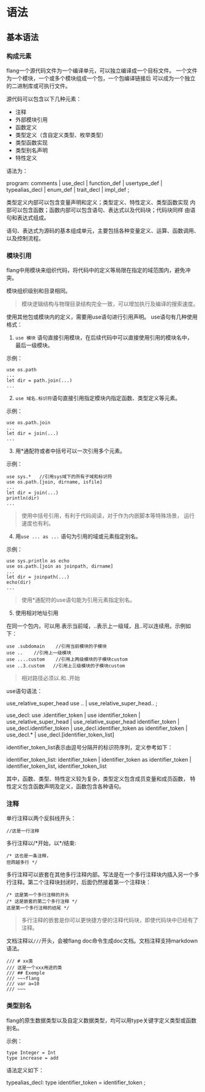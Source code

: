 # 语法

## 基本语法

### 构成元素

flang一个源代码文件为一个编译单元，可以独立编译成一个目标文件。
一个文件为一个模块，一个或多个模块组成一个包，一个包编译链接后
可以成为一个独立的二进制库或可执行文件。

源代码可以包含以下几种元素：

+ 注释
+ 外部模块引用
+ 函数定义
+ 类型定义（含自定义类型、枚举类型）
+ 类型函数实现
+ 类型别名声明
+ 特性定义


语法为：

program:
    comments
    | use_decl
    | function_def
    | usertype_def
    | typealias_decl
    | enum_def
    | trait_decl
    | impl_def
    ;


类型定义内部可以包含变量声明和定义；类型定义、特性定义、类型函数实现
内部可以包含函数；函数内部可以包含语句、表达式以及代码块；代码块同样
由语句和表达式组成。

语句、表达式为源码的基本组成单元，主要包括各种变量定义、运算、函数调用、
以及控制流程。

### 模块引用

flang中用模块来组织代码，将代码中的定义等局限在指定的域范围内，避免冲突。

模块组织级别和目录相同。

> 模块逻辑结构与物理目录结构完全一致，可以增加执行及编译的搜索速度。

使用其他包或模块内的定义，需要用use语句进行引用声明。
use语句有几种使用格式：

1) `use 模块` 语句直接引用模块，在后续代码中可以直接使用引用的模块名中，
最后一级模块。 

示例：

~~~flang
use os.path
...
let dir = path.join(...)
...
~~~

2) `use 域名.标识符`语句直接引用指定模块内指定函数、类型定义等元素。

示例：  

~~~flang
use os.path.join
...
let dir = join(...)
...
~~~

3) 用\*通配符或者中括号可以一次引用多个元素。

示例：

~~~lang
use sys.*	//引用sys域下的所有子域和标识符
use os.path.[join, dirname, isfile]
...
let dir = join(...)
println(dir)
...
~~~

> 使用中括号引用，有利于代码阅读，对于作为内嵌脚本等特殊场景，
> 运行速度也有利。

4) 用`use ... as ...` 语句为引用的域或元素指定别名。

示例：

~~~flang
use sys.println as echo
use os.path.[join as joinpath, dirname]
...
let dir = joinpath(...)
echo(dir)
...
~~~

> 使用\*通配符的use语句能为引用元素指定别名。

5) 使用相对地址引用

在同一个包内，可以用.表示当前域，..表示上一级域，且..可以连续用。示例如下：

~~~flang
use .subdomain    //引用当前模块的子模块
use ..    //引用上一级模块
use ....custom    //引用上两级模块的子模块custom
use ..3.custom   //引用上三级模块的子模块custom
~~~

> 相对路径必须以.和..开始

use语句语法：
	
use_relative_super_head
    use ..
	| use_relative_super_head..
	;
	
use_decl:
	use .identifier_token
	| use identifier_token
	| use_relative_super_head
	| use_relative_super_head identifier_token
	| use_decl.identifier_token
	| use_decl.identifier_token as identifier_token
	| use_decl.\*
	| use_decl.\[identifier_token_list\]


	
identifier_token_list表示由逗号分隔开的标识符序列，定义参考如下：

identifier_token_list:
	identifier_token
	| identifier_token as identifier_token
	| identifier_token_list, identifier_token_list

其中，函数、类型、特性定义较为复杂，类型定义包含成员变量和成员函数，
特性定义包含函数声明及定义，函数包含各种语句。


### 注释

单行注释以两个反斜线开头：

~~~
//这是一行注释
~~~

多行注释以/\*开始，以\*/结束:

~~~
/* 这也是一条注释，
但跨越多行 */
~~~

多行注释可以嵌套在其他多行注释内部。写法是在一个多行注释块内插入另一个多行注释。第二个注释块封闭时，后面仍然接着第一个注释块：

~~~
/* 这是第一个多行注释的开头
/* 这是嵌套的第二个多行注释 */
这是第一个多行注释的结尾 */
~~~

> 多行注释的嵌套是你可以更快捷方便的注释代码块，即使代码块中已经有了注释。

文档注释以`///`开头，会被flang doc命令生成doc文档。文档注释支持markdown语法。

~~~
/// # xx类
/// 这是一个xxx用途的类
/// ## Exemple
/// ~~~flang
/// var a=10
/// ~~~
~~~

### 类型别名

flang的原生数据类型以及自定义数据类型，均可以用type关键字定义类型或函数别名。

示例：

~~~flang
type Integer = Int
type increase = add
~~~

语法定义如下：

typealias_decl:
	type identifier_token = identifier_token
	;
	
